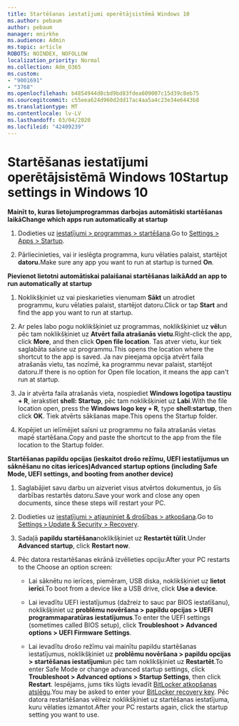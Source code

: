 ```yaml
---
title: Startēšanas iestatījumi operētājsistēmā Windows 10
ms.author: pebaum
author: pebaum
manager: mnirkhe
ms.audience: Admin
ms.topic: article
ROBOTS: NOINDEX, NOFOLLOW
localization_priority: Normal
ms.collection: Adm_O365
ms.custom:
- "9001691"
- "3768"
ms.openlocfilehash: b4854944d8cbd9bd83fdea609007c15d39c8eb75
ms.sourcegitcommit: c55eea624d960d2dd17ac4aa5a4c23e34e6443b8
ms.translationtype: MT
ms.contentlocale: lv-LV
ms.lasthandoff: 03/04/2020
ms.locfileid: "42409239"
---
```

# <a name="startup-settings-in-windows-10"></a><span data-ttu-id="56d2a-102">Startēšanas iestatījumi operētājsistēmā Windows 10</span><span class="sxs-lookup"><span data-stu-id="56d2a-102">Startup settings in Windows 10</span></span>

<span data-ttu-id="56d2a-103">**Mainīt to, kuras lietojumprogrammas darbojas automātiski startēšanas laikā**</span><span class="sxs-lookup"><span data-stu-id="56d2a-103">**Change which apps run automatically at startup**</span></span>

1. <span data-ttu-id="56d2a-104">Dodieties uz [iestatījumi > programmas > startēšana](ms-settings:startupapps?activationSource=GetHelp).</span><span class="sxs-lookup"><span data-stu-id="56d2a-104">Go to [Settings > Apps > Startup](ms-settings:startupapps?activationSource=GetHelp).</span></span>

2. <span data-ttu-id="56d2a-105">Pārliecinieties, vai ir ieslēgta programma, kuru vēlaties palaist, startējot **datoru.**</span><span class="sxs-lookup"><span data-stu-id="56d2a-105">Make sure any app you want to run at startup is turned **On**.</span></span>

<span data-ttu-id="56d2a-106">**Pievienot lietotni automātiskai palaišanai startēšanas laikā**</span><span class="sxs-lookup"><span data-stu-id="56d2a-106">**Add an app to run automatically at startup**</span></span>

1. <span data-ttu-id="56d2a-107">Noklikšķiniet uz vai pieskarieties vienumam **Sākt** un atrodiet programmu, kuru vēlaties palaist, startējot datoru.</span><span class="sxs-lookup"><span data-stu-id="56d2a-107">Click or tap **Start** and find the app you want to run at startup.</span></span>

2. <span data-ttu-id="56d2a-108">Ar peles labo pogu noklikšķiniet uz programmas, noklikšķiniet uz **vēl**un pēc tam noklikšķiniet uz **Atvērt faila atrašanās vietu**.</span><span class="sxs-lookup"><span data-stu-id="56d2a-108">Right-click the app, click **More**, and then click **Open file location**.</span></span> <span data-ttu-id="56d2a-109">Tas atver vietu, kur tiek saglabāta saīsne uz programmu.</span><span class="sxs-lookup"><span data-stu-id="56d2a-109">This opens the location where the shortcut to the app is saved.</span></span> <span data-ttu-id="56d2a-110">Ja nav pieejama opcija atvērt faila atrašanās vietu, tas nozīmē, ka programmu nevar palaist, startējot datoru.</span><span class="sxs-lookup"><span data-stu-id="56d2a-110">If there is no option for Open file location, it means the app can't run at startup.</span></span>

3. <span data-ttu-id="56d2a-111">Ja ir atvērta faila atrašanās vieta, nospiediet **Windows logotipa taustiņu + R**, ierakstiet **shell: Startup**, pēc tam noklikšķiniet uz **Labi**.</span><span class="sxs-lookup"><span data-stu-id="56d2a-111">With the file location open, press the **Windows logo key  + R**, type **shell:startup**, then click **OK**.</span></span> <span data-ttu-id="56d2a-112">Tiek atvērts sākšanas mape.</span><span class="sxs-lookup"><span data-stu-id="56d2a-112">This opens the Startup folder.</span></span>

4. <span data-ttu-id="56d2a-113">Kopējiet un ielīmējiet saīsni uz programmu no faila atrašanās vietas mapē startēšana.</span><span class="sxs-lookup"><span data-stu-id="56d2a-113">Copy and paste the shortcut to the app from the file location to the Startup folder.</span></span>

<span data-ttu-id="56d2a-114">**Startēšanas papildu opcijas (ieskaitot drošo režīmu, UEFI iestatījumus un sāknēšanu no citas ierīces)**</span><span class="sxs-lookup"><span data-stu-id="56d2a-114">**Advanced startup options (including Safe Mode, UEFI settings, and booting from another device)**</span></span>

1. <span data-ttu-id="56d2a-115">Saglabājiet savu darbu un aizveriet visus atvērtos dokumentus, jo šīs darbības restartēs datoru.</span><span class="sxs-lookup"><span data-stu-id="56d2a-115">Save your work and close any open documents, since these steps will restart your PC.</span></span>

2. <span data-ttu-id="56d2a-116">Dodieties uz [iestatījumi > atjauniniet & drošības > atkopšana](ms-settings:recovery?activationSource=GetHelp).</span><span class="sxs-lookup"><span data-stu-id="56d2a-116">Go to [Settings > Update & Security > Recovery](ms-settings:recovery?activationSource=GetHelp).</span></span>

3. <span data-ttu-id="56d2a-117">Sadaļā **papildu startēšana**noklikšķiniet uz **Restartēt tūlīt**.</span><span class="sxs-lookup"><span data-stu-id="56d2a-117">Under **Advanced startup**, click **Restart now**.</span></span> 

4. <span data-ttu-id="56d2a-118">Pēc datora restartēšanas ekrānā izvēlieties opciju:</span><span class="sxs-lookup"><span data-stu-id="56d2a-118">After your PC restarts to the Choose an option screen:</span></span>

    - <span data-ttu-id="56d2a-119">Lai sāknētu no ierīces, piemēram, USB diska, noklikšķiniet uz **lietot ierīci**.</span><span class="sxs-lookup"><span data-stu-id="56d2a-119">To boot from a device like a USB drive, click **Use a device**.</span></span>

    - <span data-ttu-id="56d2a-120">Lai ievadītu UEFI iestatījumus (dažreiz to sauc par BIOS iestatīšanu), noklikšķiniet uz **problēmu novēršana > papildu opcijas > UEFI programmaparatūras iestatījumus**.</span><span class="sxs-lookup"><span data-stu-id="56d2a-120">To enter the UEFI settings (sometimes called BIOS setup), click **Troubleshoot > Advanced options > UEFI Firmware Settings**.</span></span> 

    - <span data-ttu-id="56d2a-121">Lai ievadītu drošo režīmu vai mainītu papildu startēšanas iestatījumus, noklikšķiniet uz **problēmu novēršana > papildu opcijas > startēšanas iestatījumi**un pēc tam noklikšķiniet uz **Restartēt**.</span><span class="sxs-lookup"><span data-stu-id="56d2a-121">To enter Safe Mode or change advanced startup settings, click **Troubleshoot > Advanced options > Startup Settings**, then click **Restart**.</span></span> <span data-ttu-id="56d2a-122">Iespējams, jums tiks lūgts ievadīt [BitLocker atkopšanas atslēgu](https://support.microsoft.com/help/4026181/windows-10-find-my-bitlocker-recovery-key).</span><span class="sxs-lookup"><span data-stu-id="56d2a-122">You may be asked to enter your [BitLocker recovery key](https://support.microsoft.com/help/4026181/windows-10-find-my-bitlocker-recovery-key).</span></span> <span data-ttu-id="56d2a-123">Pēc datora restartēšanas vēlreiz noklikšķiniet uz startēšanas iestatījuma, kuru vēlaties izmantot.</span><span class="sxs-lookup"><span data-stu-id="56d2a-123">After your PC restarts again, click the startup setting you want to use.</span></span>